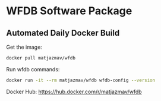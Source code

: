 # WFDB Software Package
## Automated Daily Docker Build

Get the image:
```bash
docker pull matjazmav/wfdb
```

Run wfdb commands:
```bash
docker run -it --rm matjazmav/wfdb wfdb-config --version
```

Docker Hub: https://hub.docker.com/r/matjazmav/wfdb